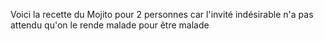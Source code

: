 Voici la recette du Mojito pour 2 personnes car l'invité indésirable n'a pas attendu qu'on le rende malade pour être malade

